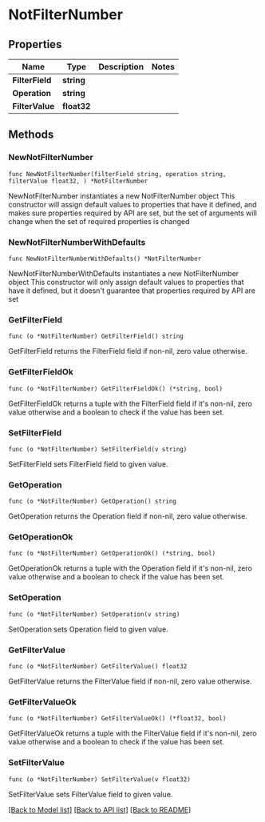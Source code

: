 # NotFilterNumber

## Properties

Name | Type | Description | Notes
------------ | ------------- | ------------- | -------------
**FilterField** | **string** |  | 
**Operation** | **string** |  | 
**FilterValue** | **float32** |  | 

## Methods

### NewNotFilterNumber

`func NewNotFilterNumber(filterField string, operation string, filterValue float32, ) *NotFilterNumber`

NewNotFilterNumber instantiates a new NotFilterNumber object
This constructor will assign default values to properties that have it defined,
and makes sure properties required by API are set, but the set of arguments
will change when the set of required properties is changed

### NewNotFilterNumberWithDefaults

`func NewNotFilterNumberWithDefaults() *NotFilterNumber`

NewNotFilterNumberWithDefaults instantiates a new NotFilterNumber object
This constructor will only assign default values to properties that have it defined,
but it doesn't guarantee that properties required by API are set

### GetFilterField

`func (o *NotFilterNumber) GetFilterField() string`

GetFilterField returns the FilterField field if non-nil, zero value otherwise.

### GetFilterFieldOk

`func (o *NotFilterNumber) GetFilterFieldOk() (*string, bool)`

GetFilterFieldOk returns a tuple with the FilterField field if it's non-nil, zero value otherwise
and a boolean to check if the value has been set.

### SetFilterField

`func (o *NotFilterNumber) SetFilterField(v string)`

SetFilterField sets FilterField field to given value.


### GetOperation

`func (o *NotFilterNumber) GetOperation() string`

GetOperation returns the Operation field if non-nil, zero value otherwise.

### GetOperationOk

`func (o *NotFilterNumber) GetOperationOk() (*string, bool)`

GetOperationOk returns a tuple with the Operation field if it's non-nil, zero value otherwise
and a boolean to check if the value has been set.

### SetOperation

`func (o *NotFilterNumber) SetOperation(v string)`

SetOperation sets Operation field to given value.


### GetFilterValue

`func (o *NotFilterNumber) GetFilterValue() float32`

GetFilterValue returns the FilterValue field if non-nil, zero value otherwise.

### GetFilterValueOk

`func (o *NotFilterNumber) GetFilterValueOk() (*float32, bool)`

GetFilterValueOk returns a tuple with the FilterValue field if it's non-nil, zero value otherwise
and a boolean to check if the value has been set.

### SetFilterValue

`func (o *NotFilterNumber) SetFilterValue(v float32)`

SetFilterValue sets FilterValue field to given value.



[[Back to Model list]](../README.md#documentation-for-models) [[Back to API list]](../README.md#documentation-for-api-endpoints) [[Back to README]](../README.md)


